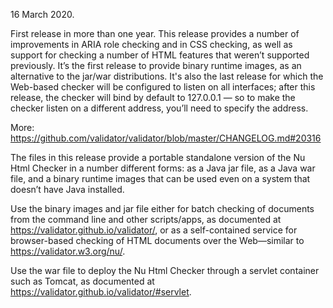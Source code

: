 16 March 2020.

First release in more than one year. This release provides a number of improvements in ARIA role checking and in CSS checking, as well as support for checking a number of HTML features that weren’t supported previously.  It’s the first release to provide binary runtime images, as an alternative to the jar/war distributions. It's also the last release for which the Web-based checker will be configured to listen on all interfaces; after this release, the checker will bind by default to 127.0.0.1 — so to make the checker listen on a different address, you’ll need to specify the address.

More: https://github.com/validator/validator/blob/master/CHANGELOG.md#20316

The files in this release provide a portable standalone version of the Nu Html Checker in a number different forms: as a Java jar file, as a Java war file, and a binary runtime images that can be used even on a system that doesn’t have Java installed.

Use the binary images and jar file either for batch checking of documents from the command line and other scripts/apps, as documented at https://validator.github.io/validator/, or as a self-contained service for browser-based checking of HTML documents over the Web—similar to https://validator.w3.org/nu/.

Use the war file to deploy the Nu Html Checker through a servlet container such as Tomcat, as documented at https://validator.github.io/validator/#servlet.
